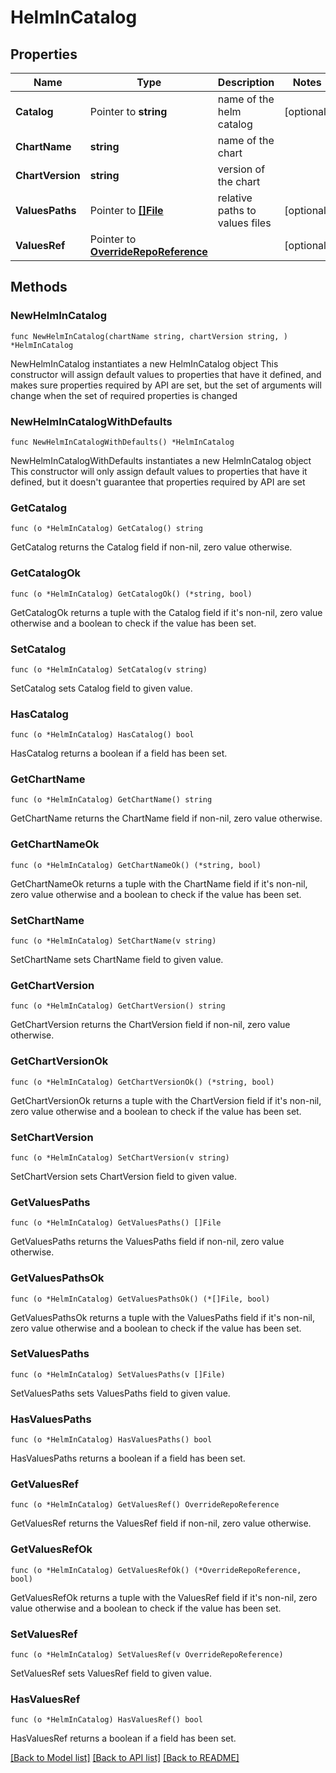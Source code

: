 # HelmInCatalog

## Properties

Name | Type | Description | Notes
------------ | ------------- | ------------- | -------------
**Catalog** | Pointer to **string** | name of the helm catalog | [optional] 
**ChartName** | **string** | name of the chart | 
**ChartVersion** | **string** | version of the chart | 
**ValuesPaths** | Pointer to [**[]File**](File.md) | relative paths to values files | [optional] 
**ValuesRef** | Pointer to [**OverrideRepoReference**](OverrideRepoReference.md) |  | [optional] 

## Methods

### NewHelmInCatalog

`func NewHelmInCatalog(chartName string, chartVersion string, ) *HelmInCatalog`

NewHelmInCatalog instantiates a new HelmInCatalog object
This constructor will assign default values to properties that have it defined,
and makes sure properties required by API are set, but the set of arguments
will change when the set of required properties is changed

### NewHelmInCatalogWithDefaults

`func NewHelmInCatalogWithDefaults() *HelmInCatalog`

NewHelmInCatalogWithDefaults instantiates a new HelmInCatalog object
This constructor will only assign default values to properties that have it defined,
but it doesn't guarantee that properties required by API are set

### GetCatalog

`func (o *HelmInCatalog) GetCatalog() string`

GetCatalog returns the Catalog field if non-nil, zero value otherwise.

### GetCatalogOk

`func (o *HelmInCatalog) GetCatalogOk() (*string, bool)`

GetCatalogOk returns a tuple with the Catalog field if it's non-nil, zero value otherwise
and a boolean to check if the value has been set.

### SetCatalog

`func (o *HelmInCatalog) SetCatalog(v string)`

SetCatalog sets Catalog field to given value.

### HasCatalog

`func (o *HelmInCatalog) HasCatalog() bool`

HasCatalog returns a boolean if a field has been set.

### GetChartName

`func (o *HelmInCatalog) GetChartName() string`

GetChartName returns the ChartName field if non-nil, zero value otherwise.

### GetChartNameOk

`func (o *HelmInCatalog) GetChartNameOk() (*string, bool)`

GetChartNameOk returns a tuple with the ChartName field if it's non-nil, zero value otherwise
and a boolean to check if the value has been set.

### SetChartName

`func (o *HelmInCatalog) SetChartName(v string)`

SetChartName sets ChartName field to given value.


### GetChartVersion

`func (o *HelmInCatalog) GetChartVersion() string`

GetChartVersion returns the ChartVersion field if non-nil, zero value otherwise.

### GetChartVersionOk

`func (o *HelmInCatalog) GetChartVersionOk() (*string, bool)`

GetChartVersionOk returns a tuple with the ChartVersion field if it's non-nil, zero value otherwise
and a boolean to check if the value has been set.

### SetChartVersion

`func (o *HelmInCatalog) SetChartVersion(v string)`

SetChartVersion sets ChartVersion field to given value.


### GetValuesPaths

`func (o *HelmInCatalog) GetValuesPaths() []File`

GetValuesPaths returns the ValuesPaths field if non-nil, zero value otherwise.

### GetValuesPathsOk

`func (o *HelmInCatalog) GetValuesPathsOk() (*[]File, bool)`

GetValuesPathsOk returns a tuple with the ValuesPaths field if it's non-nil, zero value otherwise
and a boolean to check if the value has been set.

### SetValuesPaths

`func (o *HelmInCatalog) SetValuesPaths(v []File)`

SetValuesPaths sets ValuesPaths field to given value.

### HasValuesPaths

`func (o *HelmInCatalog) HasValuesPaths() bool`

HasValuesPaths returns a boolean if a field has been set.

### GetValuesRef

`func (o *HelmInCatalog) GetValuesRef() OverrideRepoReference`

GetValuesRef returns the ValuesRef field if non-nil, zero value otherwise.

### GetValuesRefOk

`func (o *HelmInCatalog) GetValuesRefOk() (*OverrideRepoReference, bool)`

GetValuesRefOk returns a tuple with the ValuesRef field if it's non-nil, zero value otherwise
and a boolean to check if the value has been set.

### SetValuesRef

`func (o *HelmInCatalog) SetValuesRef(v OverrideRepoReference)`

SetValuesRef sets ValuesRef field to given value.

### HasValuesRef

`func (o *HelmInCatalog) HasValuesRef() bool`

HasValuesRef returns a boolean if a field has been set.


[[Back to Model list]](../README.md#documentation-for-models) [[Back to API list]](../README.md#documentation-for-api-endpoints) [[Back to README]](../README.md)


